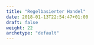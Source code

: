 ```yaml
---
title: "Regelbasierter Handel"
date: 2018-01-13T22:54:47+01:00
draft: false
weight: 22
archetype: "default"
---
```

